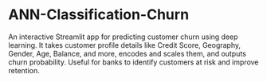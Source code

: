 # ANN-Classification-Churn
An interactive Streamlit app for predicting customer churn using deep learning. It takes customer profile details like Credit Score, Geography, Gender, Age, Balance, and more, encodes and scales them, and outputs churn probability. Useful for banks to identify customers at risk and improve retention.
